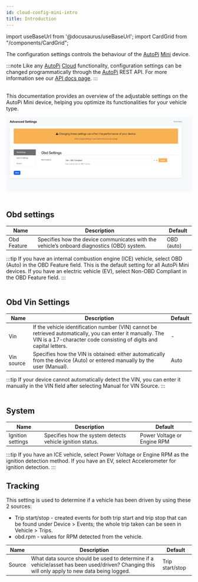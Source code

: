 ```yaml
---
id: cloud-config-mini-intro
title: Introduction
---
```


import useBaseUrl from '@docusaurus/useBaseUrl';
import CardGrid from "/components/CardGrid";



The configuration settings controls the behaviour of the [AutoPi](https://www.autopi.io) [Mini](https://www.autopi.io/hardware/autopi-mini) device.


:::note
Like any [AutoPi](https://www.autopi.io) [Cloud](https://www.autopi.io/software-platform/cloud-management) functionality, configuration settings can be changed programmatically through the [AutoPi](https://www.autopi.io) REST API. For more information see our [API docs page](https://api.autopi.io/).
:::
<br>
</br>

This documentation provides an overview of the adjustable settings on the AutoPi Mini device, helping you optimize its functionalities for your vehicle type.


![Mini advanced settings](/img/getting_started/autopi_mini/mini_advanced_settings.png)
<br>
</br>

## Obd settings

| Name | Description | Default |
| ------ | ------ | ------ |
| Obd Feature | Specifies how the device communicates with the vehicle’s onboard diagnostics (OBD) system. | OBD (auto) |

:::tip
If you have an internal combustion engine (ICE) vehicle, select OBD (Auto) in the OBD Feature field. This is the default setting for all AutoPi Mini devices.
If you have an electric vehicle (EV), select Non-OBD Compliant in the OBD Feature field.
:::
<br>
</br>

## Obd Vin Settings

| Name | Description | Default |
| ------ | ------ | ------ |
| Vin | If the vehicle identification number (VIN) cannot be retrieved automatically, you can enter it manually. The VIN is a 17-character code consisting of digits and capital letters. | - |
| Vin source | Specifies how the VIN is obtained: either automatically from the device (Auto) or entered manually by the user (Manual). | Auto |

:::tip
If your device cannot automatically detect the VIN, you can enter it manually in the VIN field after selecting Manual for VIN Source.
:::
<br>
</br>

## System

| Name | Description | Default |
| ------ | ------ | ------ |
| Ignition settings | Specifies how the system detects vehicle ignition status. | Power Voltage or Engine RPM |

:::tip
If you have an ICE vehicle, select Power Voltage or Engine RPM as the ignition detection method.
If you have an EV, select Accelerometer for ignition detection.
:::

## Tracking 
This setting is used to determine if a vehicle has been driven by using these 2 sources: 
* Trip start/stop - created events for both trip start and trip stop that can be found under Device > Events; the whole trip taken can be seen in Vehicle > Trips.
* obd.rpm - values for RPM detected from the vehicle. 

| Name | Description | Default |
| ------ | ------ | ------ |
| Source | What data source should be used to determine if a vehicle/asset has been used/driven? Changing this will only apply to new data being logged. | Trip start/stop |

